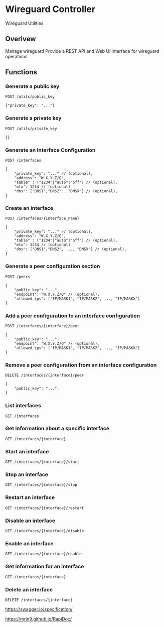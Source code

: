 # Wireguard Controller

Wireguard Utilities

## Overivew

Manage wireguard
Provide a REST API and Web UI interface for wireguard operations

## Functions

### Generate a public key

`POST /utils/public_key`

```jsonc
{"private_key": "..."}
```

### Generate a private key

`POST /utils/private_key`

```jsonc
{}
```

### Generate an Interface Configuration

`POST /interfaces`

```jsonc
{
    "private_key": "..." // (optional),
    "address": "W.X.Y.Z/Q",
    "table" : ("1234"|"auto"|"off") // (optional),
    "mtu": 1234 // (optional)
    "dns": ["DNS1","DNS2"..."DNSX"] // (optional),
}
```

### Create an interface

`POST /interfaces/{interface_name}`

```jsonc
{
    "private_key": "..." // (optional),
    "address": "W.X.Y.Z/Q",
    "table" : ("1234"|"auto"|"off") // (optional),
    "mtu": 1234 // (optional)
    "dns": ["DNS1","DNS2", ..., "DNSX"] // (optional),
}
```

### Generate a peer configuration section

`POST /peers`

```jsonc
{
    "public_key": "...",
    "endpoint": "W.X.Y.Z/Q" // (optional),
    "allowed_ips": ["IP/MASK1", "IP/MASK2", ..., "IP/MASKX"]
}
```

### Add a peer configuration to an interface configuration

`POST /interfaces/{interface}/peer`

```jsonc
{
    "public_key": "...",
    "endpoint": "W.X.Y.Z/Q" // (optional),
    "allowed_ips": ["IP/MASK1", "IP/MASK2", ..., "IP/MASKX"]
}
```

### Remove a peer configuration from an interface configuration

`DELETE /interfaces/{interface}/peer`

```jsonc
{
    "public_key": "...",
}
```

### List interfaces

`GET /interfaces`

### Get information about a specific interface

`GET /interfaces/{interface}`

### Start an interface

`GET /interfaces/{interface}/start`

### Stop an interface

`GET /interfaces/{interface}/stop`

### Restart an interface

`GET /interfaces/{interface}/restart`

### Disable an interface

`GET /interfaces/{interface}/disable`

### Enable an interface

`GET /interfaces/{interface}/enable`

### Get information for an interface

`GET /interfaces/{interface}`

### Delete an interface

`DELETE /interfaces/{interface}`


https://swagger.io/specification/

https://mrin9.github.io/RapiDoc/